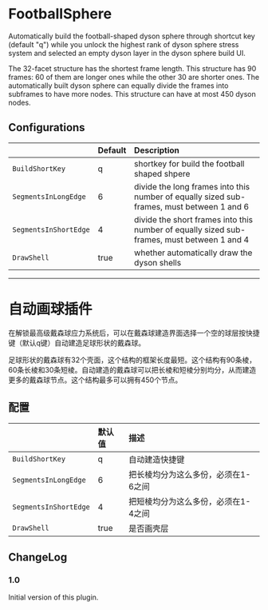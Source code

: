 # FootballSphere

Automatically build the football-shaped dyson sphere through shortcut key (default "q") while you unlock the highest rank of dyson sphere stress system and selected an empty dyson layer in the dyson sphere build UI.

The 32-facet structure has the shortest frame length. This structure has 90 frames: 60 of them are longer ones while the other 30 are shorter ones. The automatically built dyson sphere can equally divide the frames into subframes to have more nodes. This structure can have at most 450 dyson nodes.

## Configurations

||Default|Description|
|:---|:---|:---|
|`BuildShortKey`|q|shortkey for build the football shaped shpere|
|`SegmentsInLongEdge`|6|divide the long frames into this number of equally sized sub-frames, must between 1 and 6|
|`SegmentsInShortEdge`|4|divide the short frames into this number of equally sized sub-frames, must between 1 and 4|
|`DrawShell`|true|whether automatically draw the dyson shells|

----
# 自动画球插件

在解锁最高级戴森球应力系统后，可以在戴森球建造界面选择一个空的球层按快捷键（默认q键）自动建造足球形状的戴森球。

足球形状的戴森球有32个壳面，这个结构的框架长度最短。这个结构有90条棱，60条长棱和30条短棱。自动建造的戴森球可以把长棱和短棱分别均分，从而建造更多的戴森球节点。这个结构最多可以拥有450个节点。

## 配置
||默认值|描述|
|:---|:---|:---|
|`BuildShortKey`|q|自动建造快捷键|
|`SegmentsInLongEdge`|6|把长棱均分为这么多份，必须在1-6之间|
|`SegmentsInShortEdge`|4|把短棱均分为这么多份，必须在1-4之间|
|`DrawShell`|true|是否画壳层|

## ChangeLog

### 1.0
Initial version of this plugin.